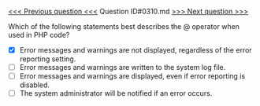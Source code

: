 [<<< Previous question <<<](0309.md)  Question ID#0310.md  [>>> Next question >>>](0311.md) 

Which of the following statements best describes the @ operator when used in PHP code?

- [x] Error messages and warnings are not displayed, regardless of the error reporting setting.
- [ ] Error messages and warnings are written to the system log file.
- [ ] Error messages and warnings are displayed, even if error reporting is disabled.
- [ ] The system administrator will be notified if an error occurs.
